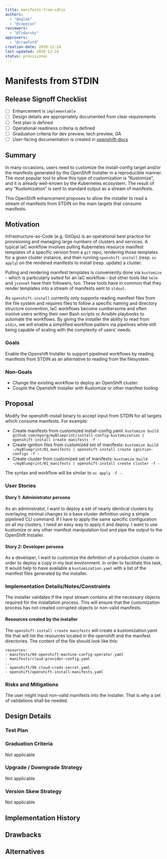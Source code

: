 ```yaml
---
title: manifests-from-sdtin
authors:
  - "@oglok"
  - "@copejon"
reviewers:
  - "@fzdarsky"
approvers:
  - "@crawford"
creation-date: 2020-12-24
last-updated: 2020-12-24
status: provisional
---
```


# Manifests from STDIN

## Release Signoff Checklist

- [ ] Enhancement is `implementable`
- [ ] Design details are appropriately documented from clear requirements
- [ ] Test plan is defined
- [ ] Operational readiness criteria is defined
- [ ] Graduation criteria for dev preview, tech preview, GA
- [ ] User-facing documentation is created in [openshift-docs](https://github.com/openshift/openshift-docs/)

## Summary

In many occasions, users need to customize the install-config target and/or the manifests generated by the OpenShift Installer in a reproducible manner. The most popular tool to allow this type of customization is “Kustomize”, and it is already well-known by the Kubernetes ecosystem. The result of any “Kustomization” is sent to standard output as a stream of manifests.

This OpenShift enhancement proposes to allow the installer to read a stream of manifests from STDIN on the main targets that consume manifests.


## Motivation

Infrastructure-as-Code (e.g. GitOps) is an operational best practice for provisioning and managing large numbers of clusters and services. A typical IaC workflow involves pulling Kubernetes resource manifest templates of a specific version from a `git` repo, rendering those templates for a given cluster instance, and then running `openshift-install` (resp. `oc apply`) on the rendered manifests to install (resp. update) a cluster.

Pulling and rendering manifest templates is conveniently done via `kustomize` - which is particularly suited for an IaC workflow - but other tools like `helm` and `jsonnet` have their followers, too. These tools have in common that they render templates into a stream of manifests sent to `stdout`.

As `openshift-install` currently only supports reading manifest files from the file system and requires files to follow a specific naming and directory structure convention, IaC workflows become cumbersome and often involve users writing their own Bash scripts or Ansible playbooks to automate the workflows. By giving the installer the ability to read from `stdin`, we will enable a simplified workflow pattern via pipelines while still being capable of scaling with the complexity of users’ needs.

### Goals

Enable the Openshift Installer to support pipelined workflows by reading manifests from STDIN as an alternative to reading from the filesystem.

### Non-Goals

- Change the existing workflow to deploy an OpenShift cluster.
- Couple the Openshift Installer with Kustomize or other manifest tooling


## Proposal

Modify the openshift-install binary to accept input from STDIN for all targets which consume manifests.  For example:

- Create manifests from customized install-config.yaml: `kustomize build github.com/myorg/myBlueprint/install-config-kustomization | openshift-install create manifests -f -`
- Create ignition files from customized set of manifests: `kustomize build ~/myBlueprint/01_manifests | openshift-install create ignition-configs -f -`
- Create cluster from customized set of manifests: `kustomize build ~/myBlueprint/01_manifests | openshift-install create cluster -f -`

The syntax and workflow will be similar to `oc apply -f -`. 

### User Stories

#### Story 1: Administrator persona

As an administrator, I want to deploy a set of nearly identical clusters by overlaying minimal changes to a base cluster definition using a simple pipelined CLI command. If I have to apply the same specific configuration on all my clusters, I need an easy way to apply it and deploy. I want to use kustomize or any other manifest manipulation tool and pipe the output to the OpenShift Installer. 

#### Story 2: Developer persona

As a developer, I want to customize the definition of a production cluster in order to deploy a copy in my test environment. In order to facilitate this task, It would help to have available a `kustomization.yaml` with a list of the manifest files generated by the installer.

### Implementation Details/Notes/Constraints

The installer validates if the input stream contains all the necessary objects required for the installation process. This will ensure that the customization process has not created corrupted objects or non-valid manifests.

#### Resources created by the installer

The `openshift-install create manifests` will create a kustomization.yaml file that will list the resources located in the openshift and the manifest directories. The content of the file should look like this:

```
resources:
- manifests/04-openshift-machine-config-operator.yaml
- manifests/cloud-provider-config.yaml
...
- openshift/99_cloud-creds-secret.yaml
- openshift/openshift-install-manifests.yaml
```

### Risks and Mitigations

The user might input non-valid manifests into the installer. That is why a set of validations shall be needed.

## Design Details


### Test Plan

### Graduation Criteria

Not applicable

### Upgrade / Downgrade Strategy

Not applicable

### Version Skew Strategy

Not applicable

## Implementation History

## Drawbacks

## Alternatives

